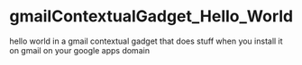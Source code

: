 gmailContextualGadget_Hello_World
=================================

hello world in a gmail contextual gadget that does stuff when you install it on gmail on your google apps domain